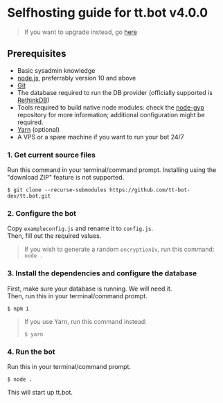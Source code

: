 # Selfhosting guide for tt.bot v4.0.0
> If you want to upgrade instead, go [here][upgrading guide]
## Prerequisites
- Basic sysadmin knowledge
- [node.js], preferrably version 10 and above
- [Git]
- The database required to run the DB provider (officially supported is [RethinkDB])
- Tools required to build native node modules: check the [node-gyp] repository for more information; additional configuration might be required.
- [Yarn] (optional)
- A VPS or a spare machine if you want to run your bot 24/7

### 1. Get current source files
Run this command in your terminal/command prompt. Installing using the "download ZIP" feature is not supported.
```
$ git clone --recurse-submodules https://github.com/tt-bot-dev/tt.bot.git
```


### 2. Configure the bot
Copy `exampleconfig.js` and rename it to `config.js`.  
Then, fill out the required values. 

> If you wish to generate a random `encryptionIv`, run this command: `node .`

### 3. Install the dependencies and configure the database
First, make sure your database is running. We will need it.  
Then, run this in your terminal/command prompt.
```
$ npm i
```
> If you use Yarn, run this command instead:
> ```
> $ yarn
> ```

### 4. Run the bot
Run this in your terminal/command prompt.
```
$ node .
```
This will start up tt.bot.

[node.js]: https://nodejs.org
[Git]: https://git-scm.com
[Yarn]: https://yarnpkg.com
[RethinkDB]: https://rethinkdb.com
[node-gyp]: https://github.com/nodejs/node-gyp#installation
[upgrading guide]: ./Upgrading.md
